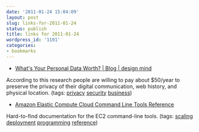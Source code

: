 ```yaml
---
date: '2011-01-24 15:04:09'
layout: post
slug: links-for-2011-01-24
status: publish
title: links for 2011-01-24
wordpress_id: '1101'
categories:
- bookmarks
---
```


  * [What's Your Personal Data Worth? | Blog | design mind](http://designmind.frogdesign.com/blog/what039s-your-personal-data-worth.html?)


According to this research people are willing to pay about $50/year to preserve the privacy of their digital communication, web history, and physical location. (tags: [privacy](http://www.delicious.com/eob/privacy) [security](http://www.delicious.com/eob/security) [business](http://www.delicious.com/eob/business))


  * [Amazon Elastic Compute Cloud Command Line Tools Reference](http://docs.amazonwebservices.com/AWSEC2/latest/CommandLineReference)


Hard-to-find documentation for the EC2 command-line tools. (tags: [scaling](http://www.delicious.com/eob/scaling) [deployment](http://www.delicious.com/eob/deployment) [programming](http://www.delicious.com/eob/programming) [reference](http://www.delicious.com/eob/reference))



